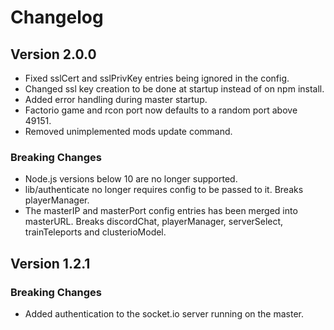 Changelog
=========

Version 2.0.0
-------------

- Fixed sslCert and sslPrivKey entries being ignored in the config.
- Changed ssl key creation to be done at startup instead of on npm install.
- Added error handling during master startup.
- Factorio game and rcon port now defaults to a random port above 49151.
- Removed unimplemented mods update command.

### Breaking Changes

- Node.js versions below 10 are no longer supported.
- lib/authenticate no longer requires config to be passed to it.  Breaks
  playerManager.
- The masterIP and masterPort config entries has been merged into masterURL.
  Breaks discordChat, playerManager, serverSelect, trainTeleports and
  clusterioModel.


Version 1.2.1
-------------

### Breaking Changes

- Added authentication to the socket.io server running on the master.
